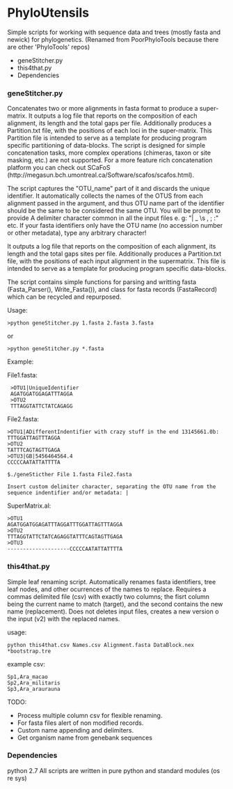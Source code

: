 # PhyloUtensils
Simple scripts for working with sequence data and trees (mostly fasta and newick) for phylogenetics. (Renamed  from PoorPhyloTools because there are other 'PhyloTools' repos)
<ul>
	<li>geneStitcher.py</li>
	<li>this4that.py</li>
	<li>Dependencies</li>
</ul>

<h3>geneStitcher.py</h3>
Concatenates two or more alignments in fasta format to produce a super-matrix. It outputs a log file that reports on the composition of each alignment, its length and the total gaps per file. Additionally produces a Partition.txt file, with the positions of each loci in the super-matrix. This Partition file is intended to serve as a template for producing program specific partitioning of data-blocks. The script is designed for simple concatenation tasks, more complex operations (chimeras, taxon or site masking, etc.) are not supported. For a more feature rich concatenation platform you can check out SCaFoS (http://megasun.bch.umontreal.ca/Software/scafos/scafos.html).

The script captures the "OTU_name" part of it and discards the unique identifier. It automatically collects the names of the OTUS from each alignment passed in the argument, and thus OTU name part of the identifier should be the same to be considered the same OTU. You will be prompt to provide A delimiter character common in all the input files e. g: "| _  \s , ; :" etc. If your fasta identifiers only have the OTU name (no accession number or other metadata), type any arbitrary character!

It outputs a log file that reports on the composition of each alignment, its length and the total gaps sites per file. Additionally produces a Partition.txt file, with the positions of each input alignment in the supermatrix. This file is intended to serve as a template for producing program specific data-blocks.

The script contains simple functions for parsing and writting fasta (Fasta_Parser(), Write_Fasta()), and class for fasta records (FastaRecord) which can be recycled and repurposed.

Usage:

```>python geneStitcher.py 1.fasta 2.fasta 3.fasta```

or

```>python geneStitcher.py *.fasta```

Example:

File1.fasta:
	 
	 >OTU1|UniqueIdentifier
	 AGATGGATGGAGATTTAGGA
	 >OTU2
	 TTTAGGTATTCTATCAGAGG

File2.fasta:

	>OTU1|ADifferentIndentifier with crazy stuff in the end 13145661.0b:
	TTTGGATTAGTTTAGGA
	>OTU2
	TATTTCAGTAGTTGAGA
	>OTU3|GB|5456464564.4
	CCCCCAATATTATTTTA

```
$./geneSticther File 1.fasta File2.fasta

Insert custom delimiter character, separating the OTU name from the sequence indentifier and/or metadata: |
```
SuperMatrix.al:

	>OTU1	
	AGATGGATGGAGATTTAGGATTTGGATTAGTTTAGGA
	>OTU2
	TTTAGGTATTCTATCAGAGGTATTTCAGTAGTTGAGA
	>OTU3
	--------------------CCCCCAATATTATTTTA

<h3>this4that.py</h3>

Simple leaf renaming script. Automatically renames fasta identifiers, tree leaf nodes, and other ocurrences of the names to replace. Requires a commas delimited file (csv) with exactly two columns; the fisrt column being the current name to match (target), and the second contains the new name (replacement). Does not deletes input files, creates a new version o the input (v2) with the replaced names.

usage: 

```python this4that.csv Names.csv Alignment.fasta DataBlock.nex *bootstrap.tre ```


example csv:
```	
Sp1,Ara_macao
Sp2,Ara_militaris
Sp3,Ara_araurauna
```

TODO:
* Process multiple column csv for flexible renaming.
* For fasta files alert of non modified records.
* Custom name appending and delimiters.
* Get organism name from genebank sequences

<h3>Dependencies</h3>
python 2.7	All scripts are written in pure python and standard modules (os re sys)
